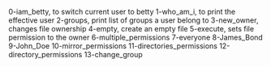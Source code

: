 0-iam_betty, to switch current user to betty
1-who_am_i, to print the effective user
2-groups, print list of groups a user belong to
3-new_owner, changes file ownership
4-empty, create an empty file
5-execute, sets file permission to the owner
6-multiple_permissions
7-everyone
8-James_Bond
9-John_Doe
10-mirror_permissions
11-directories_permissions
12-directory_permissions
13-change_group
